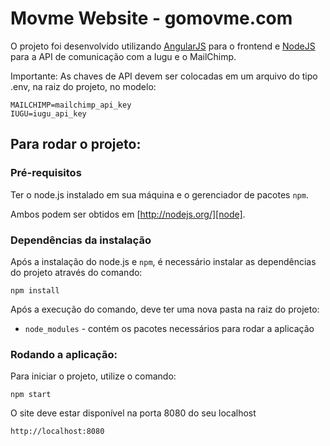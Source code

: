 # Movme Website - gomovme.com

O projeto foi desenvolvido utilizando [AngularJS][angular] para o frontend e [NodeJS][node] para a API de comunicação com a Iugu e o MailChimp.

Importante: As chaves de API devem ser colocadas em um arquivo do tipo .env, na raiz do projeto, no modelo:

```
MAILCHIMP=mailchimp_api_key
IUGU=iugu_api_key
```

## Para rodar o projeto:

### Pré-requisitos

Ter o node.js instalado em sua máquina e o gerenciador de pacotes `npm`.

Ambos podem ser obtidos em [http://nodejs.org/][node].

### Dependências da instalação

Após a instalação do node.js e `npm`, é necessário instalar as dependências do projeto através do comando:

```
npm install
```

Após a execução do comando, deve ter uma nova pasta na raiz do projeto:

* `node_modules` - contém os pacotes necessários para rodar a aplicação

### Rodando a aplicação:

Para iniciar o projeto, utilize o comando:

```
npm start
```

O site deve estar disponível na porta 8080 do seu localhost

```
http://localhost:8080
```

[angular]: http://angularjs.org/
[node]: https://nodejs.org
[npm]: https://www.npmjs.org/